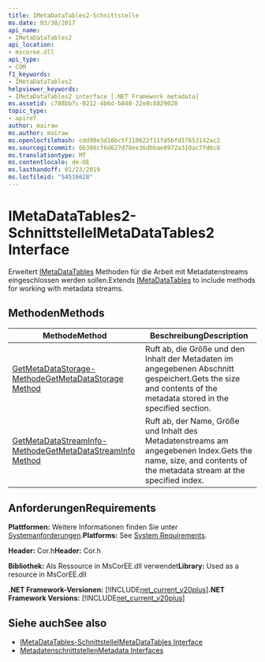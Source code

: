 ```yaml
---
title: IMetaDataTables2-Schnittstelle
ms.date: 03/30/2017
api_name:
- IMetaDataTables2
api_location:
- mscoree.dll
api_type:
- COM
f1_keywords:
- IMetaDataTables2
helpviewer_keywords:
- IMetaDataTables2 interface [.NET Framework metadata]
ms.assetid: c788bb7c-0212-4b6d-b840-22e8c8829028
topic_type:
- apiref
author: mairaw
ms.author: mairaw
ms.openlocfilehash: cdd90e3d10bc5f110622f11fd5bfd17853142ac2
ms.sourcegitcommit: 6b308cf6d627d78ee36dbbae8972a310ac7fd6c8
ms.translationtype: MT
ms.contentlocale: de-DE
ms.lasthandoff: 01/23/2019
ms.locfileid: "54516628"
---
```

# <a name="imetadatatables2-interface"></a><span data-ttu-id="c4900-102">IMetaDataTables2-Schnittstelle</span><span class="sxs-lookup"><span data-stu-id="c4900-102">IMetaDataTables2 Interface</span></span>
<span data-ttu-id="c4900-103">Erweitert [IMetaDataTables](../../../../docs/framework/unmanaged-api/metadata/imetadatatables-interface.md) Methoden für die Arbeit mit Metadatenstreams eingeschlossen werden sollen.</span><span class="sxs-lookup"><span data-stu-id="c4900-103">Extends [IMetaDataTables](../../../../docs/framework/unmanaged-api/metadata/imetadatatables-interface.md) to include methods for working with metadata streams.</span></span>  
  
## <a name="methods"></a><span data-ttu-id="c4900-104">Methoden</span><span class="sxs-lookup"><span data-stu-id="c4900-104">Methods</span></span>  
  
|<span data-ttu-id="c4900-105">Methode</span><span class="sxs-lookup"><span data-stu-id="c4900-105">Method</span></span>|<span data-ttu-id="c4900-106">Beschreibung</span><span class="sxs-lookup"><span data-stu-id="c4900-106">Description</span></span>|  
|------------|-----------------|  
|[<span data-ttu-id="c4900-107">GetMetaDataStorage-Methode</span><span class="sxs-lookup"><span data-stu-id="c4900-107">GetMetaDataStorage Method</span></span>](../../../../docs/framework/unmanaged-api/metadata/imetadatatables2-getmetadatastorage-method.md)|<span data-ttu-id="c4900-108">Ruft ab, die Größe und den Inhalt der Metadaten im angegebenen Abschnitt gespeichert.</span><span class="sxs-lookup"><span data-stu-id="c4900-108">Gets the size and contents of the metadata stored in the specified section.</span></span>|  
|[<span data-ttu-id="c4900-109">GetMetaDataStreamInfo-Methode</span><span class="sxs-lookup"><span data-stu-id="c4900-109">GetMetaDataStreamInfo Method</span></span>](../../../../docs/framework/unmanaged-api/metadata/imetadatatables2-getmetadatastreaminfo-method.md)|<span data-ttu-id="c4900-110">Ruft ab, der Name, Größe und Inhalt des Metadatenstreams am angegebenen Index.</span><span class="sxs-lookup"><span data-stu-id="c4900-110">Gets the name, size, and contents of the metadata stream at the specified index.</span></span>|  
  
## <a name="requirements"></a><span data-ttu-id="c4900-111">Anforderungen</span><span class="sxs-lookup"><span data-stu-id="c4900-111">Requirements</span></span>  
 <span data-ttu-id="c4900-112">**Plattformen:** Weitere Informationen finden Sie unter [Systemanforderungen](../../../../docs/framework/get-started/system-requirements.md).</span><span class="sxs-lookup"><span data-stu-id="c4900-112">**Platforms:** See [System Requirements](../../../../docs/framework/get-started/system-requirements.md).</span></span>  
  
 <span data-ttu-id="c4900-113">**Header:** Cor.h</span><span class="sxs-lookup"><span data-stu-id="c4900-113">**Header:** Cor.h</span></span>  
  
 <span data-ttu-id="c4900-114">**Bibliothek:** Als Ressource in MsCorEE.dll verwendet</span><span class="sxs-lookup"><span data-stu-id="c4900-114">**Library:** Used as a resource in MsCorEE.dll</span></span>  
  
 <span data-ttu-id="c4900-115">**.NET Framework-Versionen:** [!INCLUDE[net_current_v20plus](../../../../includes/net-current-v20plus-md.md)]</span><span class="sxs-lookup"><span data-stu-id="c4900-115">**.NET Framework Versions:** [!INCLUDE[net_current_v20plus](../../../../includes/net-current-v20plus-md.md)]</span></span>  
  
## <a name="see-also"></a><span data-ttu-id="c4900-116">Siehe auch</span><span class="sxs-lookup"><span data-stu-id="c4900-116">See also</span></span>
- [<span data-ttu-id="c4900-117">IMetaDataTables-Schnittstelle</span><span class="sxs-lookup"><span data-stu-id="c4900-117">IMetaDataTables Interface</span></span>](../../../../docs/framework/unmanaged-api/metadata/imetadatatables-interface.md)
- [<span data-ttu-id="c4900-118">Metadatenschnittstellen</span><span class="sxs-lookup"><span data-stu-id="c4900-118">Metadata Interfaces</span></span>](../../../../docs/framework/unmanaged-api/metadata/metadata-interfaces.md)
